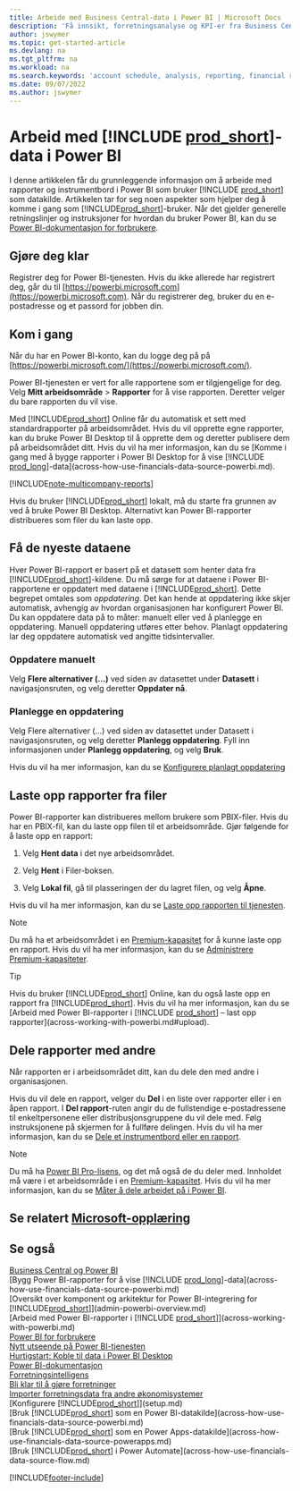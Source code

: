 ```yaml
---
title: Arbeide med Business Central-data i Power BI | Microsoft Docs
description: 'Få innsikt, forretningsanalyse og KPI-er fra Business Central-dataene ved å bruke Power BI.'
author: jswymer
ms.topic: get-started-article
ms.devlang: na
ms.tgt_pltfrm: na
ms.workload: na
ms.search.keywords: 'account schedule, analysis, reporting, financial report, business intelligence, KPI'
ms.date: 09/07/2022
ms.author: jswymer
---
```

# <a name="work-with--data-in-power-bi"></a><a name="work-with--data-in-power-bi"></a><a name="work-with--data-in-power-bi"></a>Arbeid med [!INCLUDE [prod_short](includes/prod_short.md)]-data i Power BI

I denne artikkelen får du grunnleggende informasjon om å arbeide med rapporter og instrumentbord i Power BI som bruker [!INCLUDE [prod_short](includes/prod_short.md)] som datakilde. Artikkelen tar for seg noen aspekter som hjelper deg å komme i gang som [!INCLUDE[prod_short](includes/prod_short.md)]-bruker. Når det gjelder generelle retningslinjer og instruksjoner for hvordan du bruker Power BI, kan du se [Power BI-dokumentasjon for forbrukere](/power-bi/consumer).

## <a name="get-ready"></a><a name="get-ready"></a><a name="get-ready"></a>Gjøre deg klar

Registrer deg for Power BI-tjenesten. Hvis du ikke allerede har registrert deg, går du til [https://powerbi.microsoft.com](https://powerbi.microsoft.com). Når du registrerer deg, bruker du en e-postadresse og et passord for jobben din.

## <a name="get-started"></a><a name="get-started"></a><a name="get-started"></a>Kom i gang

Når du har en Power BI-konto, kan du logge deg på på [https://powerbi.microsoft.com/](https://powerbi.microsoft.com/).

Power BI-tjenesten er vert for alle rapportene som er tilgjengelige for deg. Velg **Mitt arbeidsområde** > **Rapporter** for å vise rapporten. Deretter velger du bare rapporten du vil vise.

Med [!INCLUDE[prod_short](includes/prod_short.md)] Online får du automatisk et sett med standardrapporter på arbeidsområdet. Hvis du vil opprette egne rapporter, kan du bruke Power BI Desktop til å opprette dem og deretter publisere dem på arbeidsområdet ditt. Hvis du vil ha mer informasjon, kan du se [Komme i gang med å bygge rapporter i Power BI Desktop for å vise [!INCLUDE [prod_long](includes/prod_long.md)]-data](across-how-use-financials-data-source-powerbi.md).

[!INCLUDE[note-multicompany-reports](includes/note-multicompany-reports.md)]

Hvis du bruker [!INCLUDE[prod_short](includes/prod_short.md)] lokalt, må du starte fra grunnen av ved å bruke Power BI Desktop. Alternativt kan Power BI-rapporter distribueres som filer du kan laste opp.

## <a name="get-the-latest-data"></a><a name="get-the-latest-data"></a><a name="get-the-latest-data"></a>Få de nyeste dataene

Hver Power BI-rapport er basert på et datasett som henter data fra [!INCLUDE[prod_short](includes/prod_short.md)]-kildene. Du må sørge for at dataene i Power BI-rapportene er oppdatert med dataene i [!INCLUDE[prod_short](includes/prod_short.md)]. Dette begrepet omtales som *oppdatering*.  Det kan hende at oppdatering ikke skjer automatisk, avhengig av hvordan organisasjonen har konfigurert Power BI. Du kan oppdatere data på to måter: manuelt eller ved å planlegge en oppdatering. Manuell oppdatering utføres etter behov. Planlagt oppdatering lar deg oppdatere automatisk ved angitte tidsintervaller.

### <a name="refresh-manually"></a><a name="refresh-manually"></a><a name="refresh-manually"></a>Oppdatere manuelt

Velg **Flere alternativer (...)** ved siden av datasettet under **Datasett** i navigasjonsruten, og velg deretter **Oppdater nå**.

### <a name="schedule-a-refresh"></a><a name="schedule-a-refresh"></a><a name="schedule-a-refresh"></a>Planlegge en oppdatering

Velg Flere alternativer (...) ved siden av datasettet under Datasett i navigasjonsruten, og velg deretter **Planlegg oppdatering**. Fyll inn informasjonen under **Planlegg oppdatering**, og velg **Bruk**.

Hvis du vil ha mer informasjon, kan du se [Konfigurere planlagt oppdatering](/power-bi/connect-data/refresh-scheduled-refresh)

## <a name="upload-reports-from-files"></a><a name="upload-reports-from-files"></a><a name="upload-reports-from-files"></a><a name="upload"></a>Laste opp rapporter fra filer

Power BI-rapporter kan distribueres mellom brukere som PBIX-filer. Hvis du har en PBIX-fil, kan du laste opp filen til et arbeidsområde. Gjør følgende for å laste opp en rapport:

1. Velg **Hent data** i det nye arbeidsområdet.

2. Velg **Hent** i Filer-boksen.

3. Velg **Lokal fil**, gå til plasseringen der du lagret filen, og velg **Åpne**.

Hvis du vil ha mer informasjon, kan du se [Laste opp rapporten til tjenesten](/power-bi/paginated-reports/paginated-reports-quickstart-aw#upload-the-report-to-the-service).

> [!NOTE]
> Du må ha et arbeidsområdet i en [Premium-kapasitet](/power-bi/service-premium-what-is) for å kunne laste opp en rapport. Hvis du vil ha mer informasjon, kan du se [Administrere Premium-kapasiteter](/power-bi/admin/service-premium-capacity-manage). 

> [!TIP]
> Hvis du bruker [!INCLUDE[prod_short](includes/prod_short.md)] Online, kan du også laste opp en rapport fra [!INCLUDE[prod_short](includes/prod_short.md)]. Hvis du vil ha mer informasjon, kan du se [Arbeid med Power BI-rapporter i [!INCLUDE [prod_short](includes/prod_short.md)] – last opp rapporter](across-working-with-powerbi.md#upload).

## <a name="share-reports-with-others"></a><a name="share-reports-with-others"></a><a name="share-reports-with-others"></a><a name="share"></a>Dele rapporter med andre

Når rapporten er i arbeidsområdet ditt, kan du dele den med andre i organisasjonen.

Hvis du vil dele en rapport, velger du **Del** i en liste over rapporter eller i en åpen rapport. I **Del rapport**-ruten angir du de fullstendige e-postadressene til enkeltpersonene eller distribusjonsgruppene du vil dele med. Følg instruksjonene på skjermen for å fullføre delingen. Hvis du vil ha mer informasjon, kan du se [Dele et instrumentbord eller en rapport](/power-bi/collaborate-share/service-share-dashboards#share-a-dashboard-or-report).

> [!NOTE]
> Du må ha [Power BI Pro-lisens](/power-bi/service-features-license-type), og det må også de du deler med. Innholdet må være i et arbeidsområde i en [Premium-kapasitet](/power-bi/service-premium-what-is). Hvis du vil ha mer informasjon, kan du se [Måter å dele arbeidet på i Power BI](/power-bi/service-how-to-collaborate-distribute-dashboards-reports).

## <a name="see-related-microsoft-training"></a><a name="see-related-microsoft-training"></a><a name="see-related-microsoft-training"></a>Se relatert [Microsoft-opplæring](/training/modules/configure-powerbi-excel-dynamics-365-business-central/index)

## <a name="see-also"></a><a name="see-also"></a><a name="see-also"></a>Se også

[Business Central og Power BI](admin-powerbi.md)  
[Bygg Power BI-rapporter for å vise [!INCLUDE [prod_long](includes/prod_long.md)]-data](across-how-use-financials-data-source-powerbi.md)  
[Oversikt over komponent og arkitektur for Power BI-integrering for [!INCLUDE[prod_short](includes/prod_short.md)]](admin-powerbi-overview.md)  
[Arbeid med Power BI-rapporter i [!INCLUDE [prod_short](includes/prod_short.md)]](across-working-with-powerbi.md)  
[Power BI for forbrukere](/power-bi/consumer/end-user-consumer)  
[Nytt utseende på Power BI-tjenesten](/power-bi/service-new-look)  
[Hurtigstart: Koble til data i Power BI Desktop](/power-bi/desktop-quickstart-connect-to-data)  
[Power BI-dokumentasjon](/power-bi/)  
[Forretningsintelligens](bi.md)  
[Bli klar til å gjøre forretninger](ui-get-ready-business.md)  
[Importer forretningsdata fra andre økonomisystemer](across-import-data-configuration-packages.md)  
[Konfigurere [!INCLUDE[prod_short](includes/prod_short.md)]](setup.md)  
[Bruk [!INCLUDE[prod_short](includes/prod_short.md)] som en Power BI-datakilde](across-how-use-financials-data-source-powerbi.md)  
[Bruk [!INCLUDE[prod_short](includes/prod_short.md)] som en Power Apps-datakilde](across-how-use-financials-data-source-powerapps.md)  
[Bruk [!INCLUDE[prod_short](includes/prod_short.md)] i Power Automate](across-how-use-financials-data-source-flow.md)  




[!INCLUDE[footer-include](includes/footer-banner.md)]
